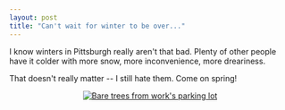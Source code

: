 ```yaml
---
layout: post
title: "Can't wait for winter to be over..."
---
```




<p>I know winters in Pittsburgh really aren't that bad. Plenty of other people have it colder with more snow, more inconvenience, more dreariness.</p>

<p>That doesn't really matter -- I still hate them. Come on spring!</p>

<p align="center">
<a href="http://www.cwinters.com/images/blog/parking_lot_trees_in_winter.jpg"><img src="http://www.cwinters.com/images/blog/parking_lot_trees_in_winter_thumb.jpg" alt="Bare trees from work's parking lot" border="0" /></a>
</p>


